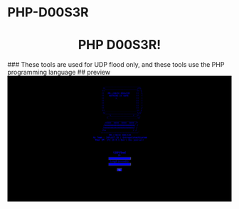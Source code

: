 # PHP-D00S3R
<h1 align="center">PHP D00S3R</a>!</h1>
### These tools are used for UDP flood only, and these tools use the PHP programming language
## preview 
<img src="https://raw.githubusercontent.com/L1NU3XX/PHP-D00S3R/main/img/php%20dosser.png"></img>
